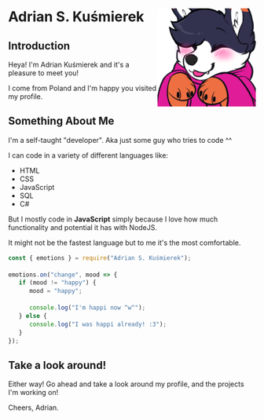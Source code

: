 # Adrian S. Kuśmierek <img align="right" width="200" height="200" src="main.png">
## Introduction
Heya! I'm Adrian Kuśmierek and it's a pleasure to meet you!

I come from Poland and I'm happy you visited my profile.
## Something About Me
I'm a self-taught "developer". Aka just some guy who tries to code ^^

I can code in a variety of different languages like:
- HTML
- CSS
- JavaScript
- SQL
- C#

But I mostly code in <b>JavaScript</b> simply because I love how much functionality and potential it has with NodeJS.

It might not be the fastest language but to me it's the most comfortable.

```js
const { emotions } = require("Adrian S. Kuśmierek");

emotions.on("change", mood => {
   if (mood != "happy") {
      mood = "happy";

      console.log("I'm happi now ^w^");
   } else {
      console.log("I was happi already! :3");
   }
});
```
## Take a look around!
Either way! Go ahead and take a look around my profile, and the projects I'm working on!

Cheers,
Adrian.
